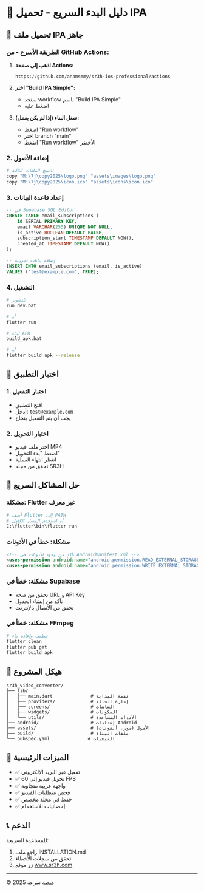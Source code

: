 # 🚀 دليل البدء السريع - تحميل IPA

## 📱 تحميل ملف IPA جاهز

### الطريقة الأسرع - من GitHub Actions:

1. **اذهب إلى صفحة Actions:**
   ```
   https://github.com/anamsmmy/sr3h-ios-professional/actions
   ```

2. **اختر "Build IPA Simple":**
   - ستجد workflow باسم "Build IPA Simple"
   - اضغط عليه

3. **شغل البناء (إذا لم يكن يعمل):**
   - اضغط "Run workflow"
   - اختر branch "main"
   - اضغط "Run workflow" الأخضر

### 2. إضافة الأصول
```bash
# انسخ الملفات التالية:
copy "M:\7j\copy2025\logo.png" "assets\images\logo.png"
copy "M:\7j\copy2025\icon.ico" "assets\icons\icon.ico"
```

### 3. إعداد قاعدة البيانات
```sql
-- في Supabase SQL Editor
CREATE TABLE email_subscriptions (
    id SERIAL PRIMARY KEY,
    email VARCHAR(255) UNIQUE NOT NULL,
    is_active BOOLEAN DEFAULT FALSE,
    subscription_start TIMESTAMP DEFAULT NOW(),
    created_at TIMESTAMP DEFAULT NOW()
);

-- إضافة بيانات تجريبية
INSERT INTO email_subscriptions (email, is_active) 
VALUES ('test@example.com', TRUE);
```

### 4. التشغيل
```bash
# للتطوير
run_dev.bat

# أو
flutter run

# لبناء APK
build_apk.bat

# أو
flutter build apk --release
```

## 📱 اختبار التطبيق

### 1. اختبار التفعيل
- افتح التطبيق
- أدخل: `test@example.com`
- يجب أن يتم التفعيل بنجاح

### 2. اختبار التحويل
- اختر ملف فيديو MP4
- اضغط "بدء التحويل"
- انتظر انتهاء العملية
- تحقق من مجلد SR3H

## 🔧 حل المشاكل السريع

### مشكلة: Flutter غير معرف
```bash
# أضف Flutter إلى PATH
# أو استخدم المسار الكامل
C:\flutter\bin\flutter run
```

### مشكلة: خطأ في الأذونات
```xml
<!-- تأكد من وجود الأذونات في AndroidManifest.xml -->
<uses-permission android:name="android.permission.READ_EXTERNAL_STORAGE" />
<uses-permission android:name="android.permission.WRITE_EXTERNAL_STORAGE" />
```

### مشكلة: خطأ في Supabase
- تحقق من صحة URL و API Key
- تأكد من إنشاء الجدول
- تحقق من الاتصال بالإنترنت

### مشكلة: خطأ في FFmpeg
```bash
# تنظيف وإعادة بناء
flutter clean
flutter pub get
flutter build apk
```

## 📂 هيكل المشروع

```
sr3h_video_converter/
├── lib/
│   ├── main.dart              # نقطة البداية
│   ├── providers/             # إدارة الحالة
│   ├── screens/               # الشاشات
│   ├── widgets/               # المكونات
│   └── utils/                 # الأدوات المساعدة
├── android/                   # إعدادات Android
├── assets/                    # الأصول (صور، أيقونات)
├── build/                     # ملفات البناء
└── pubspec.yaml              # التبعيات
```

## 🎯 الميزات الرئيسية

- ✅ تفعيل عبر البريد الإلكتروني
- ✅ تحويل فيديو إلى 60 FPS
- ✅ واجهة عربية متجاوبة
- ✅ فحص متطلبات الفيديو
- ✅ حفظ في مجلد مخصص
- ✅ إحصائيات الاستخدام

## 📞 الدعم

للمساعدة السريعة:
1. راجع ملف INSTALLATION.md
2. تحقق من سجلات الأخطاء
3. زر موقع www.sr3h.com

---
© 2025 منصة سرعة